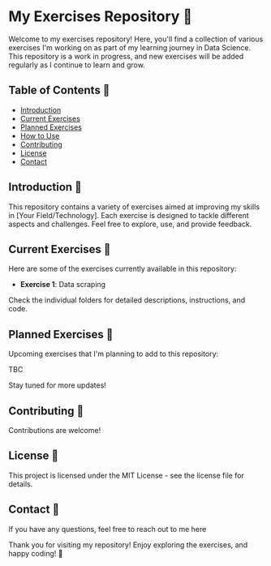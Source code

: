 
# My Exercises Repository 🚀

Welcome to my exercises repository! Here, you'll find a collection of various exercises I'm working on as part of my learning journey in Data Science. This repository is a work in progress, and new exercises will be added regularly as I continue to learn and grow.

## Table of Contents 📑

- [Introduction](#introduction)
- [Current Exercises](#current-exercises)
- [Planned Exercises](#planned-exercises)
- [How to Use](#how-to-use)
- [Contributing](#contributing)
- [License](#license)
- [Contact](#contact)

## Introduction 📝

This repository contains a variety of exercises aimed at improving my skills in [Your Field/Technology]. Each exercise is designed to tackle different aspects and challenges. Feel free to explore, use, and provide feedback.

## Current Exercises 🔄

Here are some of the exercises currently available in this repository:

- **Exercise 1**: Data scraping

Check the individual folders for detailed descriptions, instructions, and code.

## Planned Exercises 📅

Upcoming exercises that I'm planning to add to this repository:

TBC 

Stay tuned for more updates!



## Contributing 🤝

Contributions are welcome!

## License 📄

This project is licensed under the MIT License - see the license file for details.

## Contact 📧

If you have any questions, feel free to reach out to me here

Thank you for visiting my repository! Enjoy exploring the exercises, and happy coding! 🎉

